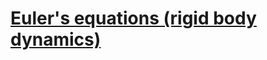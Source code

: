 # [Euler's equations (rigid body dynamics)](https://en.wikipedia.org/wiki/Euler%27s_equations_(rigid_body_dynamics))
